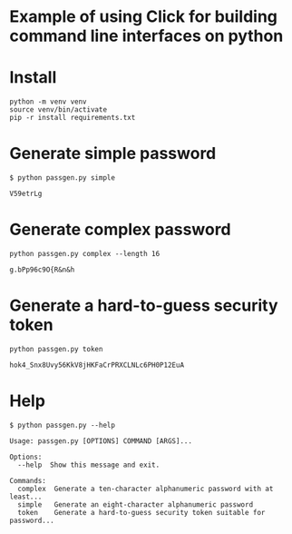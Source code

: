 # Example of using Click for building command line interfaces on python

# Install
```
python -m venv venv
source venv/bin/activate
pip -r install requirements.txt
```

# Generate simple password
```
$ python passgen.py simple

V59etrLg
```

# Generate complex password
```
python passgen.py complex --length 16

g.bPp96c9O{R&n&h
```

# Generate a hard-to-guess security token
```
python passgen.py token

hok4_Snx8Uvy56KkV8jHKFaCrPRXCLNLc6PH0P12EuA
```

# Help
```
$ python passgen.py --help

Usage: passgen.py [OPTIONS] COMMAND [ARGS]...

Options:
  --help  Show this message and exit.

Commands:
  complex  Generate a ten-character alphanumeric password with at least...
  simple   Generate an eight-character alphanumeric password
  token    Generate a hard-to-guess security token suitable for password...
```
